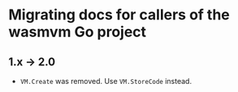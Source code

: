 # Migrating docs for callers of the wasmvm Go project

## 1.x -> 2.0

- `VM.Create` was removed. Use `VM.StoreCode` instead.
